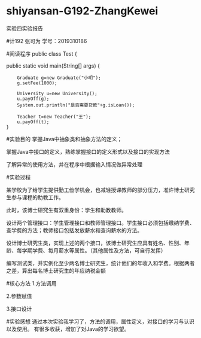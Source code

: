 # shiyansan-G192-ZhangKewei
实验四实验报告

#计192 张可为
 学号：2019310186


#阅读程序
public class Test {
 
 public static void main(String[] args) {  
        
        Graduate g=new Graduate("小明");       
        g.setFee(1000);                       
          
        University u=new University();         
        u.payOff(g);                         
        System.out.println("是否需要贷款"+g.isLoan());  
          
        Teacher t=new Teacher("王");  
        u.payOff(t);             
    }  


#实验目的
掌握Java中抽象类和抽象方法的定义； 

掌握Java中接口的定义，熟练掌握接口的定义形式以及接口的实现方法

了解异常的使用方法，并在程序中根据输入情况做异常处理


#实验过程

某学校为了给学生提供勤工俭学机会，也减轻授课教师的部分压力，准许博士研究生参与课程的助教工作。

此时，该博士研究生有双重身份：学生和助教教师。

设计两个管理接口：学生管理接口和教师管理接口。学生接口必须包括缴纳学费、查学费的方法；教师接口包括发放薪水和查询薪水的方法。

设计博士研究生类，实现上述的两个接口，该博士研究生应具有姓名、性别、年龄、每学期学费、每月薪水等属性。（其他属性及方法，可自行发挥）

编写测试类，并实例化至少两名博士研究生，统计他们的年收入和学费。根据两者之差，算出每名博士研究生的年应纳税金额

#核心方法
1.方法调用

2.参数赋值

3.接口设计

#实验感想
通过本次实验我学习了，方法的调用，属性定义，对接口的学习与认识以及使用。
有很多收获，增加了对Java的学习欲望。
